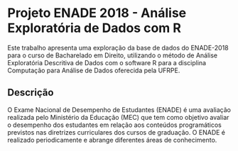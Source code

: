 # Projeto ENADE 2018 - Análise Exploratória de Dados com R

Este trabalho apresenta uma exploração da base de dados do ENADE-2018 para o curso de Bacharelado em Direito, utilizando o método de Análise Exploratória Descritiva de Dados com o software R para a disciplina Computação para Análise de Dados oferecida pela UFRPE.

## Descrição

O Exame Nacional de Desempenho de Estudantes (ENADE) é uma avaliação realizada pelo Ministério da Educação (MEC) que tem como objetivo avaliar o desempenho dos estudantes em relação aos conteúdos programáticos previstos nas diretrizes curriculares dos cursos de graduação. O ENADE é realizado periodicamente e abrange diferentes áreas de conhecimento.
